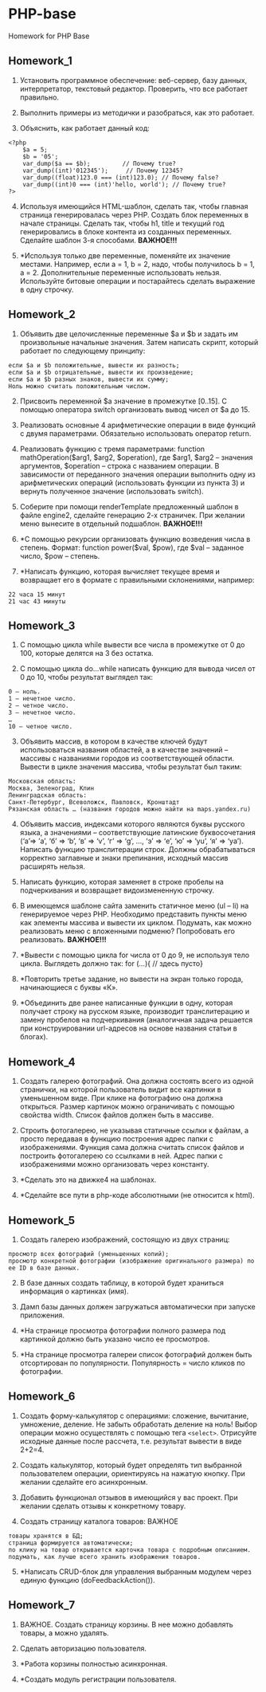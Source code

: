 # PHP-base
Homework for PHP Base

## Homework_1

1. Установить программное обеспечение: веб-сервер, базу данных, интерпретатор, текстовый редактор. Проверить, что все работает правильно.

2. Выполнить примеры из методички и разобраться, как это работает.

3. Объяснить, как работает данный код:
```
<?php
    $a = 5;
    $b = '05';
    var_dump($a == $b);         // Почему true?
    var_dump((int)'012345');     // Почему 12345?
    var_dump((float)123.0 === (int)123.0); // Почему false?
    var_dump((int)0 === (int)'hello, world'); // Почему true?
?>
```

4. Используя имеющийся HTML-шаблон, сделать так, чтобы главная страница генерировалась через PHP. Создать блок переменных в начале страницы. Сделать так, чтобы h1, title и текущий год генерировались в блоке контента из созданных переменных. Сделайте шаблон 3-я способами. **ВАЖНОЕ!!!**

5. *Используя только две переменные, поменяйте их значение местами. Например, если a = 1, b = 2, надо, чтобы получилось b = 1, a = 2. Дополнительные переменные использовать нельзя. Используйте битовые операции и постарайтесь сделать выражение в одну строчку.

## Homework_2

1. Объявить две целочисленные переменные $a и $b и задать им произвольные начальные значения. Затем написать скрипт, который работает по следующему принципу:
```
если $a и $b положительные, вывести их разность;
если $а и $b отрицательные, вывести их произведение;
если $а и $b разных знаков, вывести их сумму;
Ноль можно считать положительным числом.
```

2. Присвоить переменной $а значение в промежутке [0..15]. С помощью оператора switch организовать вывод чисел от $a до 15.

3. Реализовать основные 4 арифметические операции в виде функций с двумя параметрами. Обязательно использовать оператор return.

4. Реализовать функцию с тремя параметрами: function mathOperation($arg1, $arg2, $operation), где $arg1, $arg2 – значения аргументов, $operation – строка с названием операции. В зависимости от переданного значения операции выполнить одну из арифметических операций (использовать функции из пункта 3) и вернуть полученное значение (использовать switch).

5. Соберите при помощи renderTemplate предложенный шаблон в файле engine2, сделайте генерацию 2-х страничек. При желании меню вынесите в отдельный подшаблон. **ВАЖНОЕ!!!**

6. *С помощью рекурсии организовать функцию возведения числа в степень. Формат: function power($val, $pow), где $val – заданное число, $pow – степень.

7. *Написать функцию, которая вычисляет текущее время и возвращает его в формате с правильными склонениями, например:
```
22 часа 15 минут
21 час 43 минуты
```

## Homework_3

1. С помощью цикла while вывести все числа в промежутке от 0 до 100, которые делятся на 3 без остатка.

2. С помощью цикла do…while написать функцию для вывода чисел от 0 до 10, чтобы результат выглядел так:
```
0 – ноль.
1 – нечетное число.
2 – четное число.
3 – нечетное число.
…
10 – четное число.
```

3. Объявить массив, в котором в качестве ключей будут использоваться названия областей, а в качестве значений – массивы с названиями городов из соответствующей области. Вывести в цикле значения массива, чтобы результат был таким:
```
Московская область:
Москва, Зеленоград, Клин
Ленинградская область:
Санкт-Петербург, Всеволожск, Павловск, Кронштадт
Рязанская область … (названия городов можно найти на maps.yandex.ru)
```

4. Объявить массив, индексами которого являются буквы русского языка, а значениями – соответствующие латинские буквосочетания (‘а’=> ’a’, ‘б’ => ‘b’, ‘в’ => ‘v’, ‘г’ => ‘g’, …, ‘э’ => ‘e’, ‘ю’ => ‘yu’, ‘я’ => ‘ya’).
Написать функцию транслитерации строк. Должны обрабатываться корректно заглавные и знаки препинания, исходный массив расширять нельзя.

5. Написать функцию, которая заменяет в строке пробелы на подчеркивания и возвращает видоизмененную строчку.

6. В имеющемся шаблоне сайта заменить статичное меню (ul – li) на генерируемое через PHP. Необходимо представить пункты меню как элементы массива и вывести их циклом. Подумать, как можно реализовать меню с вложенными подменю? Попробовать его реализовать. **ВАЖНОЕ!!!**

7. *Вывести с помощью цикла for числа от 0 до 9, не используя тело цикла. Выглядеть должно так:
for (…){ // здесь пусто}

8. *Повторить третье задание, но вывести на экран только города, начинающиеся с буквы «К».

9. *Объединить две ранее написанные функции в одну, которая получает строку на русском языке, производит транслитерацию и замену пробелов на подчеркивания (аналогичная задача решается при конструировании url-адресов на основе названия статьи в блогах).

## Homework_4

1. Создать галерею фотографий. Она должна состоять всего из одной странички, на которой пользователь видит все картинки в уменьшенном виде. При клике на фотографию она должна открыться. Размер картинок можно ограничивать с помощью свойства width. Список файлов должен быть в массиве.

2. Строить фотогалерею, не указывая статичные ссылки к файлам, а просто передавая в функцию построения адрес папки с изображениями. Функция сама должна считать список файлов и построить фотогалерею со ссылками в ней. Адрес папки с изображениями можно организовать через константу.

3. *Сделать это на движке4 на шаблонах.

4. *Сделайте все пути в php-коде абсолютными (не относится к html).

## Homework_5

1. Создать галерею изображений, состоящую из двух страниц:
```
просмотр всех фотографий (уменьшенных копий);
просмотр конкретной фотографии (изображение оригинального размера) по ее ID в базе данных.
```

2. В базе данных создать таблицу, в которой будет храниться информация о картинках (имя).

3. Дамп базы данных должен загружаться автоматически при запуске приложения.

4. *На странице просмотра фотографии полного размера под картинкой должно быть указано число ее просмотров.

5. *На странице просмотра галереи список фотографий должен быть отсортирован по популярности. Популярность = число кликов по фотографии.

## Homework_6

1. Создать форму-калькулятор с операциями: сложение, вычитание, умножение, деление. Не забыть обработать деление на ноль! Выбор операции можно осуществлять с помощью тега ```<select>```. Отрисуйте исходные данные после рассчета, т.е. результат вывести в виде 2+2=4.

2. Создать калькулятор, который будет определять тип выбранной пользователем операции, ориентируясь на нажатую кнопку. При желании сделайте его асинхронным.

3. Добавить функционал отзывов в имеющийся у вас проект. При желании сделать отзывы к конкретному товару.

4. Создать страницу каталога товаров: ВАЖНОЕ
```
товары хранятся в БД;
страница формируется автоматически;
по клику на товар открывается карточка товара с подробным описанием.
подумать, как лучше всего хранить изображения товаров.
```

5. *Написать CRUD-блок для управления выбранным модулем через единую функцию (doFeedbackAction()).

## Homework_7

1. ВАЖНОЕ. Создать страницу корзины. В нее можно добавлять товары, а можно удалять.

2. Сделать авторизацию пользователя.

3. *Работа корзины полностью асинхронная.

4. *Создать модуль регистрации пользователя.
